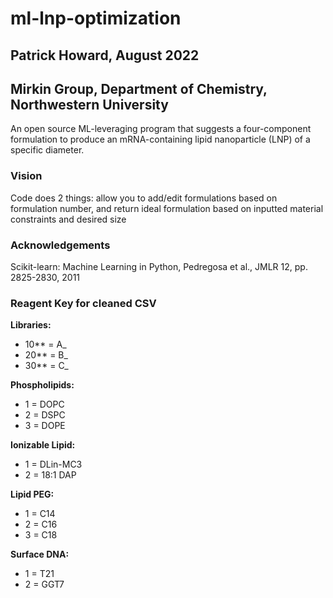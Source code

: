 # ml-lnp-optimization
## Patrick Howard, August 2022
## Mirkin Group, Department of Chemistry, Northwestern University

An open source ML-leveraging program that suggests a four-component formulation to produce an mRNA-containing lipid nanoparticle (LNP) of a specific diameter.

### Vision
Code does 2 things: allow you to add/edit formulations based on formulation number, and return ideal formulation based on inputted material constraints and desired size

### Acknowledgements
Scikit-learn: Machine Learning in Python, Pedregosa et al., JMLR 12, pp. 2825-2830, 2011

### Reagent Key for cleaned CSV

**Libraries:**
- 10** = A_ 
- 20** = B_
- 30** = C_

**Phospholipids:**
- 1 = DOPC
- 2 = DSPC
- 3 = DOPE

**Ionizable Lipid:**
- 1 = DLin-MC3
- 2 = 18:1 DAP

**Lipid PEG:**
- 1 = C14
- 2 = C16
- 3 = C18

**Surface DNA:**
- 1 = T21
- 2 = GGT7
